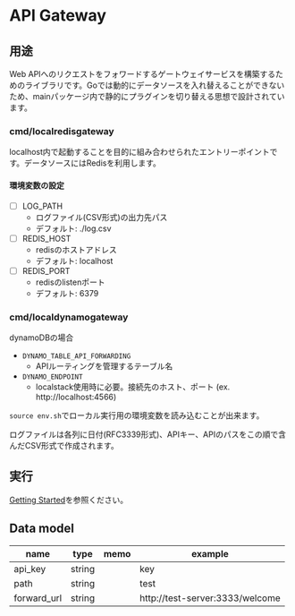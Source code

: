 # API Gateway

## 用途

Web APIへのリクエストをフォワードするゲートウェイサービスを構築するためのライブラリです。Goでは動的にデータソースを入れ替えることができないため、mainパッケージ内で静的にプラグインを切り替える思想で設計されています。

### cmd/localredisgateway

localhost内で起動することを目的に組み合わせられたエントリーポイントです。データソースにはRedisを利用します。

#### 環境変数の設定

* [ ] LOG_PATH
    - ログファイル(CSV形式)の出力先パス
    - デフォルト: ./log.csv
* [ ] REDIS_HOST
    - redisのホストアドレス
    - デフォルト: localhost
* [ ] REDIS_PORT
    - redisのlistenポート
    - デフォルト: 6379

### cmd/localdynamogateway

dynamoDBの場合
- `DYNAMO_TABLE_API_FORWARDING`
    - APIルーティングを管理するテーブル名
- `DYNAMO_ENDPOINT`
    - localstack使用時に必要。接続先のホスト、ポート (ex. http://localhost:4566)

`source env.sh`でローカル実行用の環境変数を読み込むことが出来ます。

ログファイルは各列に日付(RFC3339形式)、APIキー、APIのパスをこの順で含んだCSV形式で作成されます。

## 実行

[Getting Started](../README_ja.md)を参照ください。

## Data model

| name        | type   | memo | example                         |
|-------------|--------|------|---------------------------------|
| api_key     | string |      | key                             |
| path        | string |      | test                            |
| forward_url | string |      | http://test-server:3333/welcome |

